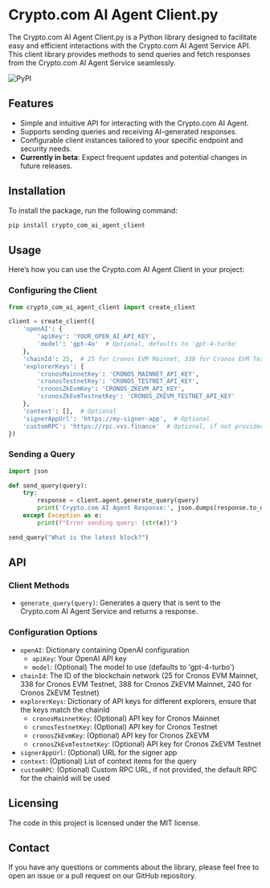 # Crypto.com AI Agent Client.py

The Crypto.com AI Agent Client.py is a Python library designed to facilitate easy and efficient interactions with the Crypto.com AI Agent Service API. This client library provides methods to send queries and fetch responses from the Crypto.com AI Agent Service seamlessly.

![PyPI](https://img.shields.io/pypi/v/crypto-com-ai-agent-client)

## Features

- Simple and intuitive API for interacting with the Crypto.com AI Agent.
- Supports sending queries and receiving AI-generated responses.
- Configurable client instances tailored to your specific endpoint and security needs.
- **Currently in beta**: Expect frequent updates and potential changes in future releases.

## Installation

To install the package, run the following command:

```bash
pip install crypto_com_ai_agent_client
```

## Usage

Here’s how you can use the Crypto.com AI Agent Client in your project:

### Configuring the Client

```py
from crypto_com_ai_agent_client import create_client

client = create_client({
    'openAI': {
        'apiKey': 'YOUR_OPEN_AI_API_KEY',
        'model': 'gpt-4o'  # Optional, defaults to 'gpt-4-turbo'
    },
    'chainId': 25,  # 25 for Cronos EVM Mainnet, 338 for Cronos EVM Testnet, 388 for Cronos ZkEVM Mainnet, 240 for Cronos ZkEVM Testnet
    'explorerKeys': {
        'cronosMainnetKey': 'CRONOS_MAINNET_API_KEY',
        'cronosTestnetKey': 'CRONOS_TESTNET_API_KEY',
        'cronosZkEvmKey': 'CRONOS_ZKEVM_API_KEY',
        'cronosZkEvmTestnetKey': 'CRONOS_ZKEVM_TESTNET_API_KEY'
    },
    'context': [],  # Optional
    'signerAppUrl': 'https://my-signer-app',  # Optional
    'customRPC': 'https://rpc.vvs.finance'  # Optional, if not provided, the default RPC for the chainId will be used
})
```

### Sending a Query

```py
import json

def send_query(query):
    try:
        response = client.agent.generate_query(query)
        print('Crypto.com AI Agent Response:', json.dumps(response.to_dict(), indent=2))
    except Exception as e:
        print(f"Error sending query: {str(e)}")

send_query("What is the latest block?")
```

## API

### Client Methods

- `generate_query(query)`: Generates a query that is sent to the Crypto.com AI Agent Service and returns a response.

### Configuration Options

- `openAI`: Dictionary containing OpenAI configuration
  - `apiKey`: Your OpenAI API key
  - `model`: (Optional) The model to use (defaults to 'gpt-4-turbo')
- `chainId`: The ID of the blockchain network (25 for Cronos EVM Mainnet, 338 for Cronos EVM Testnet, 388 for Cronos ZkEVM Mainnet, 240 for Cronos ZkEVM Testnet)
- `explorerKeys`: Dictionary of API keys for different explorers, ensure that the keys match the chainId
  - `cronosMainnetKey`: (Optional) API key for Cronos Mainnet
  - `cronosTestnetKey`: (Optional) API key for Cronos Testnet
  - `cronosZkEvmKey`: (Optional) API key for Cronos ZkEVM
  - `cronosZkEvmTestnetKey`: (Optional) API key for Cronos ZkEVM Testnet
- `signerAppUrl`: (Optional) URL for the signer app
- `context`: (Optional) List of context items for the query
- `customRPC`: (Optional) Custom RPC URL, if not provided, the default RPC for the chainId will be used

## Licensing

The code in this project is licensed under the MIT license.

## Contact

If you have any questions or comments about the library, please feel free to open an issue or a pull request on our GitHub repository.
